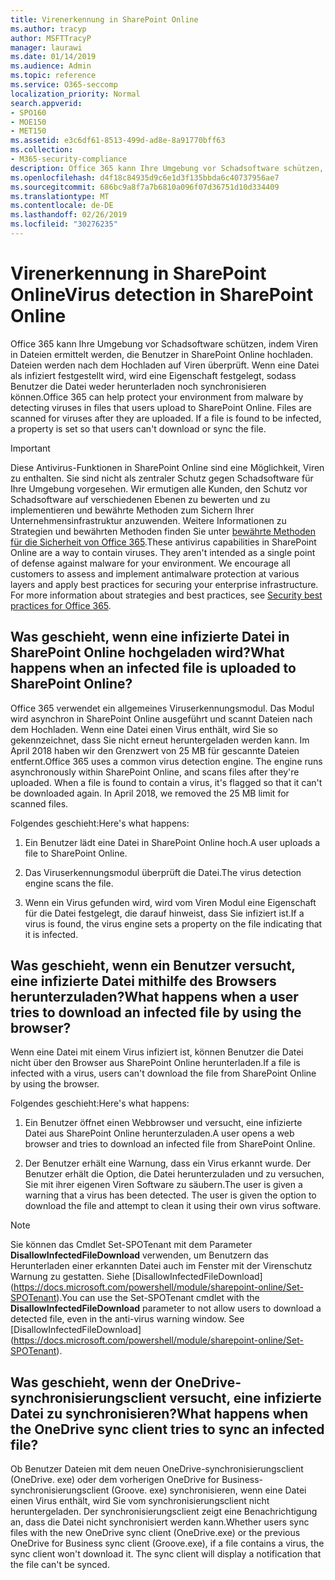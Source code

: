 ```yaml
---
title: Virenerkennung in SharePoint Online
ms.author: tracyp
author: MSFTTracyP
manager: laurawi
ms.date: 01/14/2019
ms.audience: Admin
ms.topic: reference
ms.service: O365-seccomp
localization_priority: Normal
search.appverid:
- SPO160
- MOE150
- MET150
ms.assetid: e3c6df61-8513-499d-ad8e-8a91770bff63
ms.collection:
- M365-security-compliance
description: Office 365 kann Ihre Umgebung vor Schadsoftware schützen, indem Viren in Dateien ermittelt werden, die Benutzer in SharePoint Online hochladen. Dateien werden nach dem Hochladen auf Viren überprüft. Wenn eine Datei als infiziert festgestellt wird, wird eine Eigenschaft festgelegt, sodass Benutzer die Datei weder herunterladen noch synchronisieren können.
ms.openlocfilehash: d4f18c84935d9c6e1d3f135bbda6c40737956ae7
ms.sourcegitcommit: 686bc9a8f7a7b6810a096f07d36751d10d334409
ms.translationtype: MT
ms.contentlocale: de-DE
ms.lasthandoff: 02/26/2019
ms.locfileid: "30276235"
---
```

# <a name="virus-detection-in-sharepoint-online"></a><span data-ttu-id="ee58f-105">Virenerkennung in SharePoint Online</span><span class="sxs-lookup"><span data-stu-id="ee58f-105">Virus detection in SharePoint Online</span></span>

<span data-ttu-id="ee58f-p102">Office 365 kann Ihre Umgebung vor Schadsoftware schützen, indem Viren in Dateien ermittelt werden, die Benutzer in SharePoint Online hochladen. Dateien werden nach dem Hochladen auf Viren überprüft. Wenn eine Datei als infiziert festgestellt wird, wird eine Eigenschaft festgelegt, sodass Benutzer die Datei weder herunterladen noch synchronisieren können.</span><span class="sxs-lookup"><span data-stu-id="ee58f-p102">Office 365 can help protect your environment from malware by detecting viruses in files that users upload to SharePoint Online. Files are scanned for viruses after they are uploaded. If a file is found to be infected, a property is set so that users can't download or sync the file.</span></span>
  
> [!IMPORTANT]
> <span data-ttu-id="ee58f-p103">Diese Antivirus-Funktionen in SharePoint Online sind eine Möglichkeit, Viren zu enthalten. Sie sind nicht als zentraler Schutz gegen Schadsoftware für Ihre Umgebung vorgesehen. Wir ermutigen alle Kunden, den Schutz vor Schadsoftware auf verschiedenen Ebenen zu bewerten und zu implementieren und bewährte Methoden zum Sichern Ihrer Unternehmensinfrastruktur anzuwenden. Weitere Informationen zu Strategien und bewährten Methoden finden Sie unter [bewährte Methoden für die Sicherheit von Office 365](security-best-practices.md).</span><span class="sxs-lookup"><span data-stu-id="ee58f-p103">These antivirus capabilities in SharePoint Online are a way to contain viruses. They aren't intended as a single point of defense against malware for your environment. We encourage all customers to assess and implement antimalware protection at various layers and apply best practices for securing your enterprise infrastructure. For more information about strategies and best practices, see [Security best practices for Office 365](security-best-practices.md).</span></span> 
  
## <a name="what-happens-when-an-infected-file-is-uploaded-to-sharepoint-online"></a><span data-ttu-id="ee58f-113">Was geschieht, wenn eine infizierte Datei in SharePoint Online hochgeladen wird?</span><span class="sxs-lookup"><span data-stu-id="ee58f-113">What happens when an infected file is uploaded to SharePoint Online?</span></span>

<span data-ttu-id="ee58f-p104">Office 365 verwendet ein allgemeines Viruserkennungsmodul. Das Modul wird asynchron in SharePoint Online ausgeführt und scannt Dateien nach dem Hochladen. Wenn eine Datei einen Virus enthält, wird Sie so gekennzeichnet, dass Sie nicht erneut heruntergeladen werden kann. Im April 2018 haben wir den Grenzwert von 25 MB für gescannte Dateien entfernt.</span><span class="sxs-lookup"><span data-stu-id="ee58f-p104">Office 365 uses a common virus detection engine. The engine runs asynchronously within SharePoint Online, and scans files after they're uploaded. When a file is found to contain a virus, it's flagged so that it can't be downloaded again. In April 2018, we removed the 25 MB limit for scanned files.</span></span>
  
<span data-ttu-id="ee58f-118">Folgendes geschieht:</span><span class="sxs-lookup"><span data-stu-id="ee58f-118">Here's what happens:</span></span>
  
1. <span data-ttu-id="ee58f-119">Ein Benutzer lädt eine Datei in SharePoint Online hoch.</span><span class="sxs-lookup"><span data-stu-id="ee58f-119">A user uploads a file to SharePoint Online.</span></span>
    
2. <span data-ttu-id="ee58f-120">Das Viruserkennungsmodul überprüft die Datei.</span><span class="sxs-lookup"><span data-stu-id="ee58f-120">The virus detection engine scans the file.</span></span>
    
3. <span data-ttu-id="ee58f-121">Wenn ein Virus gefunden wird, wird vom Viren Modul eine Eigenschaft für die Datei festgelegt, die darauf hinweist, dass Sie infiziert ist.</span><span class="sxs-lookup"><span data-stu-id="ee58f-121">If a virus is found, the virus engine sets a property on the file indicating that it is infected.</span></span>
    
## <a name="what-happens-when-a-user-tries-to-download-an-infected-file-by-using-the-browser"></a><span data-ttu-id="ee58f-122">Was geschieht, wenn ein Benutzer versucht, eine infizierte Datei mithilfe des Browsers herunterzuladen?</span><span class="sxs-lookup"><span data-stu-id="ee58f-122">What happens when a user tries to download an infected file by using the browser?</span></span>

<span data-ttu-id="ee58f-123">Wenn eine Datei mit einem Virus infiziert ist, können Benutzer die Datei nicht über den Browser aus SharePoint Online herunterladen.</span><span class="sxs-lookup"><span data-stu-id="ee58f-123">If a file is infected with a virus, users can't download the file from SharePoint Online by using the browser.</span></span>
  
<span data-ttu-id="ee58f-124">Folgendes geschieht:</span><span class="sxs-lookup"><span data-stu-id="ee58f-124">Here's what happens:</span></span>
  
1. <span data-ttu-id="ee58f-125">Ein Benutzer öffnet einen Webbrowser und versucht, eine infizierte Datei aus SharePoint Online herunterzuladen.</span><span class="sxs-lookup"><span data-stu-id="ee58f-125">A user opens a web browser and tries to download an infected file from SharePoint Online.</span></span>
    
2. <span data-ttu-id="ee58f-p105">Der Benutzer erhält eine Warnung, dass ein Virus erkannt wurde. Der Benutzer erhält die Option, die Datei herunterzuladen und zu versuchen, Sie mit ihrer eigenen Viren Software zu säubern.</span><span class="sxs-lookup"><span data-stu-id="ee58f-p105">The user is given a warning that a virus has been detected. The user is given the option to download the file and attempt to clean it using their own virus software.</span></span>

> [!NOTE]
> <span data-ttu-id="ee58f-p106">Sie können das Cmdlet Set-SPOTenant mit dem Parameter **DisallowInfectedFileDownload** verwenden, um Benutzern das Herunterladen einer erkannten Datei auch im Fenster mit der Virenschutz Warnung zu gestatten. Siehe [DisallowInfectedFileDownload] (https://docs.microsoft.com/powershell/module/sharepoint-online/Set-SPOTenant).</span><span class="sxs-lookup"><span data-stu-id="ee58f-p106">You can use the Set-SPOTenant cmdlet with the **DisallowInfectedFileDownload** parameter to not allow users to download a detected file, even in the anti-virus warning window. See [DisallowInfectedFileDownload] (https://docs.microsoft.com/powershell/module/sharepoint-online/Set-SPOTenant).</span></span>
    
## <a name="what-happens-when-the-onedrive-sync-client-tries-to-sync-an-infected-file"></a><span data-ttu-id="ee58f-130">Was geschieht, wenn der OneDrive-synchronisierungsclient versucht, eine infizierte Datei zu synchronisieren?</span><span class="sxs-lookup"><span data-stu-id="ee58f-130">What happens when the OneDrive sync client tries to sync an infected file?</span></span>

<span data-ttu-id="ee58f-p107">Ob Benutzer Dateien mit dem neuen OneDrive-synchronisierungsclient (OneDrive. exe) oder dem vorherigen OneDrive for Business-synchronisierungsclient (Groove. exe) synchronisieren, wenn eine Datei einen Virus enthält, wird Sie vom synchronisierungsclient nicht heruntergeladen. Der synchronisierungsclient zeigt eine Benachrichtigung an, dass die Datei nicht synchronisiert werden kann.</span><span class="sxs-lookup"><span data-stu-id="ee58f-p107">Whether users sync files with the new OneDrive sync client (OneDrive.exe) or the previous OneDrive for Business sync client (Groove.exe), if a file contains a virus, the sync client won't download it. The sync client will display a notification that the file can't be synced.</span></span>
  

